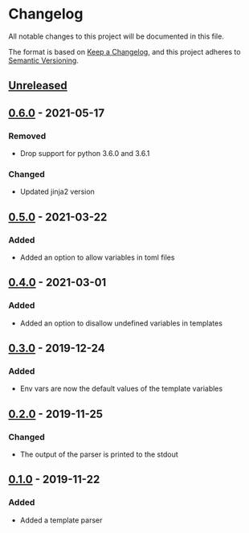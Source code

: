 # Changelog
All notable changes to this project will be documented in this file.

The format is based on [Keep a Changelog][clog], and this project adheres to [Semantic Versioning][semver].

## [Unreleased]

## [0.6.0] - 2021-05-17
### Removed
- Drop support for python 3.6.0 and 3.6.1

### Changed
- Updated jinja2 version

## [0.5.0] - 2021-03-22
### Added
- Added an option to allow variables in toml files

## [0.4.0] - 2021-03-01
### Added
- Added an option to disallow undefined variables in templates

## [0.3.0] - 2019-12-24
### Added
- Env vars are now the default values of the template variables

## [0.2.0] - 2019-11-25
### Changed
- The output of the parser is printed to the stdout

## [0.1.0] - 2019-11-22
### Added
- Added a template parser


[unreleased]: https://github.com/spapanik/yashiro/compare/v0.6.0...main
[0.6.0]: https://github.com/spapanik/yashiro/compare/v0.5.0...v0.6.0
[0.5.0]: https://github.com/spapanik/yashiro/compare/v0.4.0...v0.5.0
[0.4.0]: https://github.com/spapanik/yashiro/compare/v0.3.0...v0.4.0
[0.3.0]: https://github.com/spapanik/yashiro/compare/v0.2.0...v0.3.0
[0.2.0]: https://github.com/spapanik/yashiro/compare/v0.1.0...v0.2.0
[0.1.0]: https://github.com/spapanik/yashiro/releases/tag/v0.1.0

[clog]: https://keepachangelog.com/en/1.0.0/
[semver]: https://semver.org/spec/v2.0.0.html
